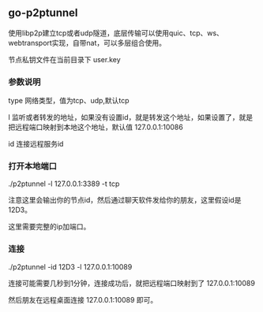 ## go-p2ptunnel

使用libp2p建立tcp或者udp隧道，底层传输可以使用quic、tcp、ws、webtransport实现，自带nat，可以多层组合使用。

节点私钥文件在当前目录下 user.key

### 参数说明

type     网络类型，值为tcp、udp,默认tcp

l     监听或者转发的地址，如果没有设置id，就是转发这个地址，如果设置了，就是把远程端口映射到本地这个地址，默认值 127.0.0.1:10086

id    连接远程服务id

### 打开本地端口
./p2ptunnel -l 127.0.0.1:3389 -t tcp

注意这里会输出你的节点id，然后通过聊天软件发给你的朋友，这里假设id是12D3。

这里需要完整的ip加端口。

### 连接
./p2ptunnel -id 12D3 -l 127.0.0.1:10089

连接可能需要几秒到1分钟，连接成功后，就把远程端口映射到了 127.0.0.1:10089 

然后朋友在远程桌面连接 127.0.0.1:10089 即可。
